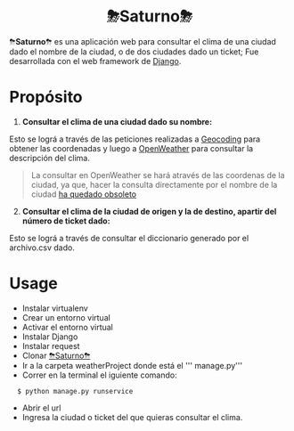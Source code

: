 <div align="center">

# **⛈Saturno⛈** #

</div>
<div>

  ⛈<b>Saturno</b>⛈ es una aplicación web para consultar el clima de una ciudad dado el nombre de la ciudad, o de dos ciudades dado un ticket; Fue desarrollada con el web framework     de  [Django](https://www.djangoproject.com/).
  
</div>


<div>
  
  # **Propósito**
  
</div>

1. <div><b>Consultar el clima de una ciudad dado su nombre:</b></div>

Esto se lográ a través de las peticiones realizadas a  [Geocoding](https://openweathermap.org/api/geocoding-api#direct_name) para obtener las coordenadas y     luego a [OpenWeather](https://openweathermap.org/current#one) para consultar la descripción del clima.
> La consultar en OpenWeather se hará através de las coordenas de la ciudad, ya que, hacer la consulta directamente  por el nombre de la ciudad [ha quedado obsoleto](https://openweathermap.org/current#builtin)

2. <div><b>Consultar el clima de la ciudad de origen y la de destino, apartir del número de ticket dado:</b></div>

Esto se lográ a través de consultar el diccionario generado por el archivo.csv dado.



<div>
  

</div>
<div>
  
# **Usage**   

</div>

* Instalar virtualenv
* Crear un entorno virtual
* Activar el entorno virtual
* Instalar Django
* Instalar request
* Clonar [⛈Saturno⛈](https://github.com/yinwm88/Saturno.git)
* Ir a la carpeta  weatherProject donde está el ''' manage.py'''
* Correr en la terminal el iguiente comando:
```
  $ python manage.py runservice
```
* Abrir el url
* Ingresa la ciudad o ticket del que quieras consultar el clima.

